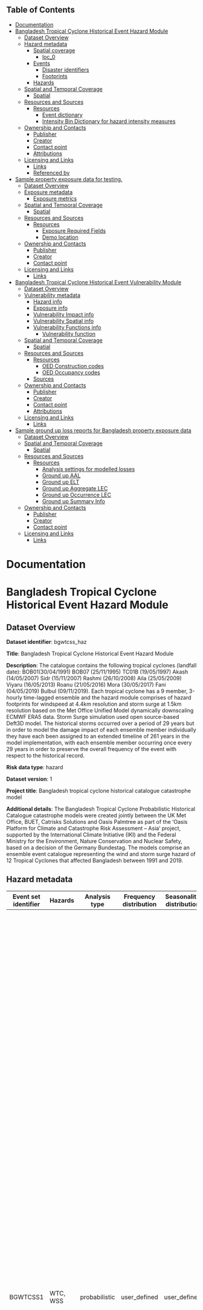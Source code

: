 ## Table of Contents

- [Documentation](#documentation)
- [Bangladesh Tropical Cyclone Historical Event Hazard Module](#bangladesh-tropical-cyclone-historical-event-hazard-module)
  - [Dataset Overview](#dataset-overview)
  - [Hazard metadata](#hazard-metadata)
    - [Spatial coverage](#spatial-coverage)
      - [loc_0](#loc_0)
    - [Events](#events)
      - [Disaster identifiers](#disaster-identifiers)
      - [Footprints](#footprints)
    - [Hazards](#hazards)
  - [Spatial and Temporal Coverage](#spatial-and-temporal-coverage)
    - [Spatial](#spatial)
  - [Resources and Sources](#resources-and-sources)
    - [Resources](#resources)
      - [Event dictionary](#event-dictionary)
      - [Intensity Bin Dictionary for hazard intensity measures](#intensity-bin-dictionary-for-hazard-intensity-measures)
  - [Ownership and Contacts](#ownership-and-contacts)
    - [Publisher](#publisher)
    - [Creator](#creator)
    - [Contact point](#contact-point)
    - [Attributions](#attributions)
  - [Licensing and Links](#licensing-and-links)
    - [Links](#links)
    - [Referenced by](#referenced-by)
- [Sample property exposure data for testing.](#sample-property-exposure-data-for-testing)
  - [Dataset Overview](#dataset-overview-1)
  - [Exposure metadata](#exposure-metadata)
    - [Exposure metrics](#exposure-metrics)
  - [Spatial and Temporal Coverage](#spatial-and-temporal-coverage-1)
    - [Spatial](#spatial-1)
  - [Resources and Sources](#resources-and-sources-1)
    - [Resources](#resources-1)
      - [Exposure Required Fields](#exposure-required-fields)
      - [Demo location](#demo-location)
  - [Ownership and Contacts](#ownership-and-contacts-1)
    - [Publisher](#publisher-1)
    - [Creator](#creator-1)
    - [Contact point](#contact-point-1)
  - [Licensing and Links](#licensing-and-links-1)
    - [Links](#links-1)
- [Bangladesh Tropical Cyclone Historical Event Vulnerability Module](#bangladesh-tropical-cyclone-historical-event-vulnerability-module)
  - [Dataset Overview](#dataset-overview-2)
  - [Vulnerability metadata](#vulnerability-metadata)
    - [Hazard info](#hazard-info)
    - [Exposure info](#exposure-info)
    - [Vulnerability Impact info](#vulnerability-impact-info)
    - [Vulnerability Spatial info](#vulnerability-spatial-info)
    - [Vulnerability Functions info](#vulnerability-functions-info)
      - [Vulnerability function](#vulnerability-function)
  - [Spatial and Temporal Coverage](#spatial-and-temporal-coverage-2)
    - [Spatial](#spatial-2)
  - [Resources and Sources](#resources-and-sources-2)
    - [Resources](#resources-2)
      - [OED Construction codes](#oed-construction-codes)
      - [OED Occupancy codes](#oed-occupancy-codes)
    - [Sources](#sources)
  - [Ownership and Contacts](#ownership-and-contacts-2)
    - [Publisher](#publisher-2)
    - [Creator](#creator-2)
    - [Contact point](#contact-point-2)
    - [Attributions](#attributions-1)
  - [Licensing and Links](#licensing-and-links-2)
    - [Links](#links-2)
- [Sample ground up loss reports for Bangladesh property exposure data](#sample-ground-up-loss-reports-for-bangladesh-property-exposure-data)
  - [Dataset Overview](#dataset-overview-3)
  - [Spatial and Temporal Coverage](#spatial-and-temporal-coverage-3)
    - [Spatial](#spatial-3)
  - [Resources and Sources](#resources-and-sources-3)
    - [Resources](#resources-3)
      - [Analysis settings for modelled losses](#analysis-settings-for-modelled-losses)
      - [Ground up AAL](#ground-up-aal)
      - [Ground up ELT](#ground-up-elt)
      - [Ground up Aggregate LEC](#ground-up-aggregate-lec)
      - [Ground up Occurrence LEC](#ground-up-occurrence-lec)
      - [Ground up Summary Info](#ground-up-summary-info)
  - [Ownership and Contacts](#ownership-and-contacts-3)
    - [Publisher](#publisher-3)
    - [Creator](#creator-3)
    - [Contact point](#contact-point-3)
  - [Licensing and Links](#licensing-and-links-3)
    - [Links](#links-3)

# Documentation
# Bangladesh Tropical Cyclone Historical Event Hazard Module
## Dataset Overview
**Dataset identifier**: bgwtcss_haz

**Title**: Bangladesh Tropical Cyclone Historical Event Hazard Module

**Description**: The catalogue contains the following tropical cyclones (landfall date): BOB01(30/04/1991) BOB07 (25/11/1995) TC01B (19/05/1997) Akash (14/05/2007) Sidr (15/11/2007) Rashmi (26/10/2008) Aila (25/05/2009) Viyaru (16/05/2013) Roanu (21/05/2016) Mora (30/05/2017) Fani (04/05/2019) Bulbul (09/11/2019). Each tropical cyclone has a 9 member, 3-hourly time-lagged  ensemble and the hazard module comprises of hazard footprints for windspeed at 4.4km resolution and storm surge at 1.5km resolution based on the Met Office Unified Model dynamically downscaling ECMWF ERA5 data. Storm Surge simulation used open source-based Deft3D model. The historical storms occurred over a period of 29 years but in order to model the damage impact of each ensemble member individually they have each been assigned to an extended timeline of 261 years in the model implementation, with each ensemble member occurring once every 29 years in order to preserve the overall frequency of the event with respect to the historical record.

**Risk data type**: hazard

**Dataset version**: 1

**Project title**: Bangladesh tropical cyclone historical catalogue catastrophe model

**Additional details**: The Bangladesh Tropical Cyclone Probabilistic Historical Catalogue catastrophe models were created jointly between the UK Met Office, BUET, Catrisks Solutions and Oasis Palmtree as part of the ‘Oasis Platform for Climate and Catastrophe Risk Assessment – Asia’ project, supported by the International Climate Initiative (IKI) and the Federal Ministry for the Environment, Nature Conservation and Nuclear Safety, based on a decision of the Germany Bundestag. The models comprise an ensemble event catalogue representing the wind and storm surge hazard of 12 Tropical Cyclones that affected Bangladesh between 1991 and 2019. 

## Hazard metadata
| Event set identifier | Hazards | Analysis type | Frequency distribution | Seasonality distribution | Calculation Method | Event count | Occurrence range | Spatial coverage | Temporal coverage | Events |
|---|---|---|---|---|---|---|---|---|---|---|
| BGWTCSS1 | WTC,<br>WSS | probabilistic | user_defined | user_defined | simulated | 108 | 1 to 261 years | loc_0 | Start: 1991-01-01,<br>End date: 2019-12-31,<br>Duration: P29Y | 1, 2, 3, 4, 5, 6, 7, 8, 9, 10, 11, 12, 13, 14, 15, 16, 17, 18, 19, 20, 21, 22, 23, 24, 25, 26, 27, 28, 29, 30, 31, 32, 33, 34, 35, 36, 37, 38, 39, 40, 41, 42, 43, 44, 45, 46, 47, 48, 49, 50, 51, 52, 53, 54, 55, 56, 57, 58, 59, 60, 61, 62, 63, 64, 65, 66, 67, 68, 69, 70, 71, 72, 73, 74, 75, 76, 77, 78, 79, 80, 81, 82, 83, 84, 85, 86, 87, 88, 89, 90, 91, 92, 93, 94, 95, 96, 97, 98, 99, 100, 101, 102, 103, 104, 105, 106, 107, 108 |

### Spatial coverage
#### loc_0
**Spatial scale**: national

**Countries**: BGD

**Bounding box**: [88.02799988, 92.64499664, 20.74389172, 26.59199905]

### Events
| Event identifier | Disaster identifiers | Model calculation method | Hazard | Occurrence | Description | Footprints |
|---|---|---|---|---|---|---|
| 1 | 2009-0204-BGD | simulated | WTC | <details><summary>Expand</summary>{<br>&nbsp;&nbsp;&nbsp;&nbsp;"probabilistic":&nbsp;{<br>&nbsp;&nbsp;&nbsp;&nbsp;&nbsp;&nbsp;&nbsp;&nbsp;"return_period":&nbsp;29<br>&nbsp;&nbsp;&nbsp;&nbsp;}<br>}</details> |  |  |
| 10 | 2007-0227-BGD | simulated | WTC | <details><summary>Expand</summary>{<br>&nbsp;&nbsp;&nbsp;&nbsp;"probabilistic":&nbsp;{<br>&nbsp;&nbsp;&nbsp;&nbsp;&nbsp;&nbsp;&nbsp;&nbsp;"return_period":&nbsp;29<br>&nbsp;&nbsp;&nbsp;&nbsp;}<br>}</details> |  |  |
| 100 | 2013-0138-BGD | simulated | WTC | <details><summary>Expand</summary>{<br>&nbsp;&nbsp;&nbsp;&nbsp;"probabilistic":&nbsp;{<br>&nbsp;&nbsp;&nbsp;&nbsp;&nbsp;&nbsp;&nbsp;&nbsp;"return_period":&nbsp;29<br>&nbsp;&nbsp;&nbsp;&nbsp;}<br>}</details> |  |  |
| 101 | 2013-0138-BGD | simulated | WTC | <details><summary>Expand</summary>{<br>&nbsp;&nbsp;&nbsp;&nbsp;"probabilistic":&nbsp;{<br>&nbsp;&nbsp;&nbsp;&nbsp;&nbsp;&nbsp;&nbsp;&nbsp;"return_period":&nbsp;29<br>&nbsp;&nbsp;&nbsp;&nbsp;}<br>}</details> |  |  |
| 102 | 2013-0138-BGD | simulated | WTC | <details><summary>Expand</summary>{<br>&nbsp;&nbsp;&nbsp;&nbsp;"probabilistic":&nbsp;{<br>&nbsp;&nbsp;&nbsp;&nbsp;&nbsp;&nbsp;&nbsp;&nbsp;"return_period":&nbsp;29<br>&nbsp;&nbsp;&nbsp;&nbsp;}<br>}</details> |  |  |
| 103 | 2013-0138-BGD | simulated | WTC | <details><summary>Expand</summary>{<br>&nbsp;&nbsp;&nbsp;&nbsp;"probabilistic":&nbsp;{<br>&nbsp;&nbsp;&nbsp;&nbsp;&nbsp;&nbsp;&nbsp;&nbsp;"return_period":&nbsp;29<br>&nbsp;&nbsp;&nbsp;&nbsp;}<br>}</details> |  |  |
| 104 | 2013-0138-BGD | simulated | WTC | <details><summary>Expand</summary>{<br>&nbsp;&nbsp;&nbsp;&nbsp;"probabilistic":&nbsp;{<br>&nbsp;&nbsp;&nbsp;&nbsp;&nbsp;&nbsp;&nbsp;&nbsp;"return_period":&nbsp;29<br>&nbsp;&nbsp;&nbsp;&nbsp;}<br>}</details> |  |  |
| 105 | 2013-0138-BGD | simulated | WTC | <details><summary>Expand</summary>{<br>&nbsp;&nbsp;&nbsp;&nbsp;"probabilistic":&nbsp;{<br>&nbsp;&nbsp;&nbsp;&nbsp;&nbsp;&nbsp;&nbsp;&nbsp;"return_period":&nbsp;29<br>&nbsp;&nbsp;&nbsp;&nbsp;}<br>}</details> |  |  |
| 106 | 2013-0138-BGD | simulated | WTC | <details><summary>Expand</summary>{<br>&nbsp;&nbsp;&nbsp;&nbsp;"probabilistic":&nbsp;{<br>&nbsp;&nbsp;&nbsp;&nbsp;&nbsp;&nbsp;&nbsp;&nbsp;"return_period":&nbsp;29<br>&nbsp;&nbsp;&nbsp;&nbsp;}<br>}</details> |  |  |
| 107 | 2013-0138-BGD | simulated | WTC | <details><summary>Expand</summary>{<br>&nbsp;&nbsp;&nbsp;&nbsp;"probabilistic":&nbsp;{<br>&nbsp;&nbsp;&nbsp;&nbsp;&nbsp;&nbsp;&nbsp;&nbsp;"return_period":&nbsp;29<br>&nbsp;&nbsp;&nbsp;&nbsp;}<br>}</details> |  |  |
| 108 | 2013-0138-BGD | simulated | WTC | <details><summary>Expand</summary>{<br>&nbsp;&nbsp;&nbsp;&nbsp;"probabilistic":&nbsp;{<br>&nbsp;&nbsp;&nbsp;&nbsp;&nbsp;&nbsp;&nbsp;&nbsp;"return_period":&nbsp;29<br>&nbsp;&nbsp;&nbsp;&nbsp;}<br>}</details> |  |  |
| 11 | 2007-0227-BGD | simulated | WTC | <details><summary>Expand</summary>{<br>&nbsp;&nbsp;&nbsp;&nbsp;"probabilistic":&nbsp;{<br>&nbsp;&nbsp;&nbsp;&nbsp;&nbsp;&nbsp;&nbsp;&nbsp;"return_period":&nbsp;29<br>&nbsp;&nbsp;&nbsp;&nbsp;}<br>}</details> |  |  |
| 12 | 2007-0227-BGD | simulated | WTC | <details><summary>Expand</summary>{<br>&nbsp;&nbsp;&nbsp;&nbsp;"probabilistic":&nbsp;{<br>&nbsp;&nbsp;&nbsp;&nbsp;&nbsp;&nbsp;&nbsp;&nbsp;"return_period":&nbsp;29<br>&nbsp;&nbsp;&nbsp;&nbsp;}<br>}</details> |  |  |
| 13 | 2007-0227-BGD | simulated | WTC | <details><summary>Expand</summary>{<br>&nbsp;&nbsp;&nbsp;&nbsp;"probabilistic":&nbsp;{<br>&nbsp;&nbsp;&nbsp;&nbsp;&nbsp;&nbsp;&nbsp;&nbsp;"return_period":&nbsp;29<br>&nbsp;&nbsp;&nbsp;&nbsp;}<br>}</details> |  |  |
| 14 | 2007-0227-BGD | simulated | WTC | <details><summary>Expand</summary>{<br>&nbsp;&nbsp;&nbsp;&nbsp;"probabilistic":&nbsp;{<br>&nbsp;&nbsp;&nbsp;&nbsp;&nbsp;&nbsp;&nbsp;&nbsp;"return_period":&nbsp;29<br>&nbsp;&nbsp;&nbsp;&nbsp;}<br>}</details> |  |  |
| 15 | 2007-0227-BGD | simulated | WTC | <details><summary>Expand</summary>{<br>&nbsp;&nbsp;&nbsp;&nbsp;"probabilistic":&nbsp;{<br>&nbsp;&nbsp;&nbsp;&nbsp;&nbsp;&nbsp;&nbsp;&nbsp;"return_period":&nbsp;29<br>&nbsp;&nbsp;&nbsp;&nbsp;}<br>}</details> |  |  |
| 16 | 2007-0227-BGD | simulated | WTC | <details><summary>Expand</summary>{<br>&nbsp;&nbsp;&nbsp;&nbsp;"probabilistic":&nbsp;{<br>&nbsp;&nbsp;&nbsp;&nbsp;&nbsp;&nbsp;&nbsp;&nbsp;"return_period":&nbsp;29<br>&nbsp;&nbsp;&nbsp;&nbsp;}<br>}</details> |  |  |
| 17 | 2007-0227-BGD | simulated | WTC | <details><summary>Expand</summary>{<br>&nbsp;&nbsp;&nbsp;&nbsp;"probabilistic":&nbsp;{<br>&nbsp;&nbsp;&nbsp;&nbsp;&nbsp;&nbsp;&nbsp;&nbsp;"return_period":&nbsp;29<br>&nbsp;&nbsp;&nbsp;&nbsp;}<br>}</details> |  |  |
| 18 | 2007-0227-BGD | simulated | WTC | <details><summary>Expand</summary>{<br>&nbsp;&nbsp;&nbsp;&nbsp;"probabilistic":&nbsp;{<br>&nbsp;&nbsp;&nbsp;&nbsp;&nbsp;&nbsp;&nbsp;&nbsp;"return_period":&nbsp;29<br>&nbsp;&nbsp;&nbsp;&nbsp;}<br>}</details> |  |  |
| 19 | 1991-0120-BGD | simulated | WTC | <details><summary>Expand</summary>{<br>&nbsp;&nbsp;&nbsp;&nbsp;"probabilistic":&nbsp;{<br>&nbsp;&nbsp;&nbsp;&nbsp;&nbsp;&nbsp;&nbsp;&nbsp;"return_period":&nbsp;29<br>&nbsp;&nbsp;&nbsp;&nbsp;}<br>}</details> |  |  |
| 2 | 2009-0204-BGD | simulated | WTC | <details><summary>Expand</summary>{<br>&nbsp;&nbsp;&nbsp;&nbsp;"probabilistic":&nbsp;{<br>&nbsp;&nbsp;&nbsp;&nbsp;&nbsp;&nbsp;&nbsp;&nbsp;"return_period":&nbsp;29<br>&nbsp;&nbsp;&nbsp;&nbsp;}<br>}</details> |  |  |
| 20 | 1991-0120-BGD | simulated | WTC | <details><summary>Expand</summary>{<br>&nbsp;&nbsp;&nbsp;&nbsp;"probabilistic":&nbsp;{<br>&nbsp;&nbsp;&nbsp;&nbsp;&nbsp;&nbsp;&nbsp;&nbsp;"return_period":&nbsp;29<br>&nbsp;&nbsp;&nbsp;&nbsp;}<br>}</details> |  |  |
| 21 | 1991-0120-BGD | simulated | WTC | <details><summary>Expand</summary>{<br>&nbsp;&nbsp;&nbsp;&nbsp;"probabilistic":&nbsp;{<br>&nbsp;&nbsp;&nbsp;&nbsp;&nbsp;&nbsp;&nbsp;&nbsp;"return_period":&nbsp;29<br>&nbsp;&nbsp;&nbsp;&nbsp;}<br>}</details> |  |  |
| 22 | 1991-0120-BGD | simulated | WTC | <details><summary>Expand</summary>{<br>&nbsp;&nbsp;&nbsp;&nbsp;"probabilistic":&nbsp;{<br>&nbsp;&nbsp;&nbsp;&nbsp;&nbsp;&nbsp;&nbsp;&nbsp;"return_period":&nbsp;29<br>&nbsp;&nbsp;&nbsp;&nbsp;}<br>}</details> |  |  |
| 23 | 1991-0120-BGD | simulated | WTC | <details><summary>Expand</summary>{<br>&nbsp;&nbsp;&nbsp;&nbsp;"probabilistic":&nbsp;{<br>&nbsp;&nbsp;&nbsp;&nbsp;&nbsp;&nbsp;&nbsp;&nbsp;"return_period":&nbsp;29<br>&nbsp;&nbsp;&nbsp;&nbsp;}<br>}</details> |  |  |
| 24 | 1991-0120-BGD | simulated | WTC | <details><summary>Expand</summary>{<br>&nbsp;&nbsp;&nbsp;&nbsp;"probabilistic":&nbsp;{<br>&nbsp;&nbsp;&nbsp;&nbsp;&nbsp;&nbsp;&nbsp;&nbsp;"return_period":&nbsp;29<br>&nbsp;&nbsp;&nbsp;&nbsp;}<br>}</details> |  |  |
| 25 | 1991-0120-BGD | simulated | WTC | <details><summary>Expand</summary>{<br>&nbsp;&nbsp;&nbsp;&nbsp;"probabilistic":&nbsp;{<br>&nbsp;&nbsp;&nbsp;&nbsp;&nbsp;&nbsp;&nbsp;&nbsp;"return_period":&nbsp;29<br>&nbsp;&nbsp;&nbsp;&nbsp;}<br>}</details> |  |  |
| 26 | 1991-0120-BGD | simulated | WTC | <details><summary>Expand</summary>{<br>&nbsp;&nbsp;&nbsp;&nbsp;"probabilistic":&nbsp;{<br>&nbsp;&nbsp;&nbsp;&nbsp;&nbsp;&nbsp;&nbsp;&nbsp;"return_period":&nbsp;29<br>&nbsp;&nbsp;&nbsp;&nbsp;}<br>}</details> |  |  |
| 27 | 1991-0120-BGD | simulated | WTC | <details><summary>Expand</summary>{<br>&nbsp;&nbsp;&nbsp;&nbsp;"probabilistic":&nbsp;{<br>&nbsp;&nbsp;&nbsp;&nbsp;&nbsp;&nbsp;&nbsp;&nbsp;"return_period":&nbsp;29<br>&nbsp;&nbsp;&nbsp;&nbsp;}<br>}</details> |  |  |
| 28 | 1995-0281-BGD | simulated | WTC | <details><summary>Expand</summary>{<br>&nbsp;&nbsp;&nbsp;&nbsp;"probabilistic":&nbsp;{<br>&nbsp;&nbsp;&nbsp;&nbsp;&nbsp;&nbsp;&nbsp;&nbsp;"return_period":&nbsp;29<br>&nbsp;&nbsp;&nbsp;&nbsp;}<br>}</details> |  |  |
| 29 | 1995-0281-BGD | simulated | WTC | <details><summary>Expand</summary>{<br>&nbsp;&nbsp;&nbsp;&nbsp;"probabilistic":&nbsp;{<br>&nbsp;&nbsp;&nbsp;&nbsp;&nbsp;&nbsp;&nbsp;&nbsp;"return_period":&nbsp;29<br>&nbsp;&nbsp;&nbsp;&nbsp;}<br>}</details> |  |  |
| 3 | 2009-0204-BGD | simulated | WTC | <details><summary>Expand</summary>{<br>&nbsp;&nbsp;&nbsp;&nbsp;"probabilistic":&nbsp;{<br>&nbsp;&nbsp;&nbsp;&nbsp;&nbsp;&nbsp;&nbsp;&nbsp;"return_period":&nbsp;29<br>&nbsp;&nbsp;&nbsp;&nbsp;}<br>}</details> |  |  |
| 30 | 1995-0281-BGD | simulated | WTC | <details><summary>Expand</summary>{<br>&nbsp;&nbsp;&nbsp;&nbsp;"probabilistic":&nbsp;{<br>&nbsp;&nbsp;&nbsp;&nbsp;&nbsp;&nbsp;&nbsp;&nbsp;"return_period":&nbsp;29<br>&nbsp;&nbsp;&nbsp;&nbsp;}<br>}</details> |  |  |
| 31 | 1995-0281-BGD | simulated | WTC | <details><summary>Expand</summary>{<br>&nbsp;&nbsp;&nbsp;&nbsp;"probabilistic":&nbsp;{<br>&nbsp;&nbsp;&nbsp;&nbsp;&nbsp;&nbsp;&nbsp;&nbsp;"return_period":&nbsp;29<br>&nbsp;&nbsp;&nbsp;&nbsp;}<br>}</details> |  |  |
| 32 | 1995-0281-BGD | simulated | WTC | <details><summary>Expand</summary>{<br>&nbsp;&nbsp;&nbsp;&nbsp;"probabilistic":&nbsp;{<br>&nbsp;&nbsp;&nbsp;&nbsp;&nbsp;&nbsp;&nbsp;&nbsp;"return_period":&nbsp;29<br>&nbsp;&nbsp;&nbsp;&nbsp;}<br>}</details> |  |  |
| 33 | 1995-0281-BGD | simulated | WTC | <details><summary>Expand</summary>{<br>&nbsp;&nbsp;&nbsp;&nbsp;"probabilistic":&nbsp;{<br>&nbsp;&nbsp;&nbsp;&nbsp;&nbsp;&nbsp;&nbsp;&nbsp;"return_period":&nbsp;29<br>&nbsp;&nbsp;&nbsp;&nbsp;}<br>}</details> |  |  |
| 34 | 1995-0281-BGD | simulated | WTC | <details><summary>Expand</summary>{<br>&nbsp;&nbsp;&nbsp;&nbsp;"probabilistic":&nbsp;{<br>&nbsp;&nbsp;&nbsp;&nbsp;&nbsp;&nbsp;&nbsp;&nbsp;"return_period":&nbsp;29<br>&nbsp;&nbsp;&nbsp;&nbsp;}<br>}</details> |  |  |
| 35 | 1995-0281-BGD | simulated | WTC | <details><summary>Expand</summary>{<br>&nbsp;&nbsp;&nbsp;&nbsp;"probabilistic":&nbsp;{<br>&nbsp;&nbsp;&nbsp;&nbsp;&nbsp;&nbsp;&nbsp;&nbsp;"return_period":&nbsp;29<br>&nbsp;&nbsp;&nbsp;&nbsp;}<br>}</details> |  |  |
| 36 | 1995-0281-BGD | simulated | WTC | <details><summary>Expand</summary>{<br>&nbsp;&nbsp;&nbsp;&nbsp;"probabilistic":&nbsp;{<br>&nbsp;&nbsp;&nbsp;&nbsp;&nbsp;&nbsp;&nbsp;&nbsp;"return_period":&nbsp;29<br>&nbsp;&nbsp;&nbsp;&nbsp;}<br>}</details> |  |  |
| 37 | 2019-0550-BGD | simulated | WTC | <details><summary>Expand</summary>{<br>&nbsp;&nbsp;&nbsp;&nbsp;"probabilistic":&nbsp;{<br>&nbsp;&nbsp;&nbsp;&nbsp;&nbsp;&nbsp;&nbsp;&nbsp;"return_period":&nbsp;29<br>&nbsp;&nbsp;&nbsp;&nbsp;}<br>}</details> |  |  |
| 38 | 2019-0550-BGD | simulated | WTC | <details><summary>Expand</summary>{<br>&nbsp;&nbsp;&nbsp;&nbsp;"probabilistic":&nbsp;{<br>&nbsp;&nbsp;&nbsp;&nbsp;&nbsp;&nbsp;&nbsp;&nbsp;"return_period":&nbsp;29<br>&nbsp;&nbsp;&nbsp;&nbsp;}<br>}</details> |  |  |
| 39 | 2019-0550-BGD | simulated | WTC | <details><summary>Expand</summary>{<br>&nbsp;&nbsp;&nbsp;&nbsp;"probabilistic":&nbsp;{<br>&nbsp;&nbsp;&nbsp;&nbsp;&nbsp;&nbsp;&nbsp;&nbsp;"return_period":&nbsp;29<br>&nbsp;&nbsp;&nbsp;&nbsp;}<br>}</details> |  |  |
| 4 | 2009-0204-BGD | simulated | WTC | <details><summary>Expand</summary>{<br>&nbsp;&nbsp;&nbsp;&nbsp;"probabilistic":&nbsp;{<br>&nbsp;&nbsp;&nbsp;&nbsp;&nbsp;&nbsp;&nbsp;&nbsp;"return_period":&nbsp;29<br>&nbsp;&nbsp;&nbsp;&nbsp;}<br>}</details> |  |  |
| 40 | 2019-0550-BGD | simulated | WTC | <details><summary>Expand</summary>{<br>&nbsp;&nbsp;&nbsp;&nbsp;"probabilistic":&nbsp;{<br>&nbsp;&nbsp;&nbsp;&nbsp;&nbsp;&nbsp;&nbsp;&nbsp;"return_period":&nbsp;29<br>&nbsp;&nbsp;&nbsp;&nbsp;}<br>}</details> |  |  |
| 41 | 2019-0550-BGD | simulated | WTC | <details><summary>Expand</summary>{<br>&nbsp;&nbsp;&nbsp;&nbsp;"probabilistic":&nbsp;{<br>&nbsp;&nbsp;&nbsp;&nbsp;&nbsp;&nbsp;&nbsp;&nbsp;"return_period":&nbsp;29<br>&nbsp;&nbsp;&nbsp;&nbsp;}<br>}</details> |  |  |
| 42 | 2019-0550-BGD | simulated | WTC | <details><summary>Expand</summary>{<br>&nbsp;&nbsp;&nbsp;&nbsp;"probabilistic":&nbsp;{<br>&nbsp;&nbsp;&nbsp;&nbsp;&nbsp;&nbsp;&nbsp;&nbsp;"return_period":&nbsp;29<br>&nbsp;&nbsp;&nbsp;&nbsp;}<br>}</details> |  |  |
| 43 | 2019-0550-BGD | simulated | WTC | <details><summary>Expand</summary>{<br>&nbsp;&nbsp;&nbsp;&nbsp;"probabilistic":&nbsp;{<br>&nbsp;&nbsp;&nbsp;&nbsp;&nbsp;&nbsp;&nbsp;&nbsp;"return_period":&nbsp;29<br>&nbsp;&nbsp;&nbsp;&nbsp;}<br>}</details> |  |  |
| 44 | 2019-0550-BGD | simulated | WTC | <details><summary>Expand</summary>{<br>&nbsp;&nbsp;&nbsp;&nbsp;"probabilistic":&nbsp;{<br>&nbsp;&nbsp;&nbsp;&nbsp;&nbsp;&nbsp;&nbsp;&nbsp;"return_period":&nbsp;29<br>&nbsp;&nbsp;&nbsp;&nbsp;}<br>}</details> |  |  |
| 45 | 2019-0550-BGD | simulated | WTC | <details><summary>Expand</summary>{<br>&nbsp;&nbsp;&nbsp;&nbsp;"probabilistic":&nbsp;{<br>&nbsp;&nbsp;&nbsp;&nbsp;&nbsp;&nbsp;&nbsp;&nbsp;"return_period":&nbsp;29<br>&nbsp;&nbsp;&nbsp;&nbsp;}<br>}</details> |  |  |
| 46 | 2019-0164-BGD | simulated | WTC | <details><summary>Expand</summary>{<br>&nbsp;&nbsp;&nbsp;&nbsp;"probabilistic":&nbsp;{<br>&nbsp;&nbsp;&nbsp;&nbsp;&nbsp;&nbsp;&nbsp;&nbsp;"return_period":&nbsp;29<br>&nbsp;&nbsp;&nbsp;&nbsp;}<br>}</details> |  |  |
| 47 | 2019-0164-BGD | simulated | WTC | <details><summary>Expand</summary>{<br>&nbsp;&nbsp;&nbsp;&nbsp;"probabilistic":&nbsp;{<br>&nbsp;&nbsp;&nbsp;&nbsp;&nbsp;&nbsp;&nbsp;&nbsp;"return_period":&nbsp;29<br>&nbsp;&nbsp;&nbsp;&nbsp;}<br>}</details> |  |  |
| 48 | 2019-0164-BGD | simulated | WTC | <details><summary>Expand</summary>{<br>&nbsp;&nbsp;&nbsp;&nbsp;"probabilistic":&nbsp;{<br>&nbsp;&nbsp;&nbsp;&nbsp;&nbsp;&nbsp;&nbsp;&nbsp;"return_period":&nbsp;29<br>&nbsp;&nbsp;&nbsp;&nbsp;}<br>}</details> |  |  |
| 49 | 2019-0164-BGD | simulated | WTC | <details><summary>Expand</summary>{<br>&nbsp;&nbsp;&nbsp;&nbsp;"probabilistic":&nbsp;{<br>&nbsp;&nbsp;&nbsp;&nbsp;&nbsp;&nbsp;&nbsp;&nbsp;"return_period":&nbsp;29<br>&nbsp;&nbsp;&nbsp;&nbsp;}<br>}</details> |  |  |
| 5 | 2009-0204-BGD | simulated | WTC | <details><summary>Expand</summary>{<br>&nbsp;&nbsp;&nbsp;&nbsp;"probabilistic":&nbsp;{<br>&nbsp;&nbsp;&nbsp;&nbsp;&nbsp;&nbsp;&nbsp;&nbsp;"return_period":&nbsp;29<br>&nbsp;&nbsp;&nbsp;&nbsp;}<br>}</details> |  |  |
| 50 | 2019-0164-BGD | simulated | WTC | <details><summary>Expand</summary>{<br>&nbsp;&nbsp;&nbsp;&nbsp;"probabilistic":&nbsp;{<br>&nbsp;&nbsp;&nbsp;&nbsp;&nbsp;&nbsp;&nbsp;&nbsp;"return_period":&nbsp;29<br>&nbsp;&nbsp;&nbsp;&nbsp;}<br>}</details> |  |  |
| 51 | 2019-0164-BGD | simulated | WTC | <details><summary>Expand</summary>{<br>&nbsp;&nbsp;&nbsp;&nbsp;"probabilistic":&nbsp;{<br>&nbsp;&nbsp;&nbsp;&nbsp;&nbsp;&nbsp;&nbsp;&nbsp;"return_period":&nbsp;29<br>&nbsp;&nbsp;&nbsp;&nbsp;}<br>}</details> |  |  |
| 52 | 2019-0164-BGD | simulated | WTC | <details><summary>Expand</summary>{<br>&nbsp;&nbsp;&nbsp;&nbsp;"probabilistic":&nbsp;{<br>&nbsp;&nbsp;&nbsp;&nbsp;&nbsp;&nbsp;&nbsp;&nbsp;"return_period":&nbsp;29<br>&nbsp;&nbsp;&nbsp;&nbsp;}<br>}</details> |  |  |
| 53 | 2019-0164-BGD | simulated | WTC | <details><summary>Expand</summary>{<br>&nbsp;&nbsp;&nbsp;&nbsp;"probabilistic":&nbsp;{<br>&nbsp;&nbsp;&nbsp;&nbsp;&nbsp;&nbsp;&nbsp;&nbsp;"return_period":&nbsp;29<br>&nbsp;&nbsp;&nbsp;&nbsp;}<br>}</details> |  |  |
| 54 | 2019-0164-BGD | simulated | WTC | <details><summary>Expand</summary>{<br>&nbsp;&nbsp;&nbsp;&nbsp;"probabilistic":&nbsp;{<br>&nbsp;&nbsp;&nbsp;&nbsp;&nbsp;&nbsp;&nbsp;&nbsp;"return_period":&nbsp;29<br>&nbsp;&nbsp;&nbsp;&nbsp;}<br>}</details> |  |  |
| 55 | 2017-0152-BGD | simulated | WTC | <details><summary>Expand</summary>{<br>&nbsp;&nbsp;&nbsp;&nbsp;"probabilistic":&nbsp;{<br>&nbsp;&nbsp;&nbsp;&nbsp;&nbsp;&nbsp;&nbsp;&nbsp;"return_period":&nbsp;29<br>&nbsp;&nbsp;&nbsp;&nbsp;}<br>}</details> |  |  |
| 56 | 2017-0152-BGD | simulated | WTC | <details><summary>Expand</summary>{<br>&nbsp;&nbsp;&nbsp;&nbsp;"probabilistic":&nbsp;{<br>&nbsp;&nbsp;&nbsp;&nbsp;&nbsp;&nbsp;&nbsp;&nbsp;"return_period":&nbsp;29<br>&nbsp;&nbsp;&nbsp;&nbsp;}<br>}</details> |  |  |
| 57 | 2017-0152-BGD | simulated | WTC | <details><summary>Expand</summary>{<br>&nbsp;&nbsp;&nbsp;&nbsp;"probabilistic":&nbsp;{<br>&nbsp;&nbsp;&nbsp;&nbsp;&nbsp;&nbsp;&nbsp;&nbsp;"return_period":&nbsp;29<br>&nbsp;&nbsp;&nbsp;&nbsp;}<br>}</details> |  |  |
| 58 | 2017-0152-BGD | simulated | WTC | <details><summary>Expand</summary>{<br>&nbsp;&nbsp;&nbsp;&nbsp;"probabilistic":&nbsp;{<br>&nbsp;&nbsp;&nbsp;&nbsp;&nbsp;&nbsp;&nbsp;&nbsp;"return_period":&nbsp;29<br>&nbsp;&nbsp;&nbsp;&nbsp;}<br>}</details> |  |  |
| 59 | 2017-0152-BGD | simulated | WTC | <details><summary>Expand</summary>{<br>&nbsp;&nbsp;&nbsp;&nbsp;"probabilistic":&nbsp;{<br>&nbsp;&nbsp;&nbsp;&nbsp;&nbsp;&nbsp;&nbsp;&nbsp;"return_period":&nbsp;29<br>&nbsp;&nbsp;&nbsp;&nbsp;}<br>}</details> |  |  |
| 6 | 2009-0204-BGD | simulated | WTC | <details><summary>Expand</summary>{<br>&nbsp;&nbsp;&nbsp;&nbsp;"probabilistic":&nbsp;{<br>&nbsp;&nbsp;&nbsp;&nbsp;&nbsp;&nbsp;&nbsp;&nbsp;"return_period":&nbsp;29<br>&nbsp;&nbsp;&nbsp;&nbsp;}<br>}</details> |  |  |
| 60 | 2017-0152-BGD | simulated | WTC | <details><summary>Expand</summary>{<br>&nbsp;&nbsp;&nbsp;&nbsp;"probabilistic":&nbsp;{<br>&nbsp;&nbsp;&nbsp;&nbsp;&nbsp;&nbsp;&nbsp;&nbsp;"return_period":&nbsp;29<br>&nbsp;&nbsp;&nbsp;&nbsp;}<br>}</details> |  |  |
| 61 | 2017-0152-BGD | simulated | WTC | <details><summary>Expand</summary>{<br>&nbsp;&nbsp;&nbsp;&nbsp;"probabilistic":&nbsp;{<br>&nbsp;&nbsp;&nbsp;&nbsp;&nbsp;&nbsp;&nbsp;&nbsp;"return_period":&nbsp;29<br>&nbsp;&nbsp;&nbsp;&nbsp;}<br>}</details> |  |  |
| 62 | 2017-0152-BGD | simulated | WTC | <details><summary>Expand</summary>{<br>&nbsp;&nbsp;&nbsp;&nbsp;"probabilistic":&nbsp;{<br>&nbsp;&nbsp;&nbsp;&nbsp;&nbsp;&nbsp;&nbsp;&nbsp;"return_period":&nbsp;29<br>&nbsp;&nbsp;&nbsp;&nbsp;}<br>}</details> |  |  |
| 63 | 2017-0152-BGD | simulated | WTC | <details><summary>Expand</summary>{<br>&nbsp;&nbsp;&nbsp;&nbsp;"probabilistic":&nbsp;{<br>&nbsp;&nbsp;&nbsp;&nbsp;&nbsp;&nbsp;&nbsp;&nbsp;"return_period":&nbsp;29<br>&nbsp;&nbsp;&nbsp;&nbsp;}<br>}</details> |  |  |
| 64 | 2008-0648-BGD | simulated | WTC | <details><summary>Expand</summary>{<br>&nbsp;&nbsp;&nbsp;&nbsp;"probabilistic":&nbsp;{<br>&nbsp;&nbsp;&nbsp;&nbsp;&nbsp;&nbsp;&nbsp;&nbsp;"return_period":&nbsp;29<br>&nbsp;&nbsp;&nbsp;&nbsp;}<br>}</details> |  |  |
| 65 | 2008-0648-BGD | simulated | WTC | <details><summary>Expand</summary>{<br>&nbsp;&nbsp;&nbsp;&nbsp;"probabilistic":&nbsp;{<br>&nbsp;&nbsp;&nbsp;&nbsp;&nbsp;&nbsp;&nbsp;&nbsp;"return_period":&nbsp;29<br>&nbsp;&nbsp;&nbsp;&nbsp;}<br>}</details> |  |  |
| 66 | 2008-0648-BGD | simulated | WTC | <details><summary>Expand</summary>{<br>&nbsp;&nbsp;&nbsp;&nbsp;"probabilistic":&nbsp;{<br>&nbsp;&nbsp;&nbsp;&nbsp;&nbsp;&nbsp;&nbsp;&nbsp;"return_period":&nbsp;29<br>&nbsp;&nbsp;&nbsp;&nbsp;}<br>}</details> |  |  |
| 67 | 2008-0648-BGD | simulated | WTC | <details><summary>Expand</summary>{<br>&nbsp;&nbsp;&nbsp;&nbsp;"probabilistic":&nbsp;{<br>&nbsp;&nbsp;&nbsp;&nbsp;&nbsp;&nbsp;&nbsp;&nbsp;"return_period":&nbsp;29<br>&nbsp;&nbsp;&nbsp;&nbsp;}<br>}</details> |  |  |
| 68 | 2008-0648-BGD | simulated | WTC | <details><summary>Expand</summary>{<br>&nbsp;&nbsp;&nbsp;&nbsp;"probabilistic":&nbsp;{<br>&nbsp;&nbsp;&nbsp;&nbsp;&nbsp;&nbsp;&nbsp;&nbsp;"return_period":&nbsp;29<br>&nbsp;&nbsp;&nbsp;&nbsp;}<br>}</details> |  |  |
| 69 | 2008-0648-BGD | simulated | WTC | <details><summary>Expand</summary>{<br>&nbsp;&nbsp;&nbsp;&nbsp;"probabilistic":&nbsp;{<br>&nbsp;&nbsp;&nbsp;&nbsp;&nbsp;&nbsp;&nbsp;&nbsp;"return_period":&nbsp;29<br>&nbsp;&nbsp;&nbsp;&nbsp;}<br>}</details> |  |  |
| 7 | 2009-0204-BGD | simulated | WTC | <details><summary>Expand</summary>{<br>&nbsp;&nbsp;&nbsp;&nbsp;"probabilistic":&nbsp;{<br>&nbsp;&nbsp;&nbsp;&nbsp;&nbsp;&nbsp;&nbsp;&nbsp;"return_period":&nbsp;29<br>&nbsp;&nbsp;&nbsp;&nbsp;}<br>}</details> |  |  |
| 70 | 2008-0648-BGD | simulated | WTC | <details><summary>Expand</summary>{<br>&nbsp;&nbsp;&nbsp;&nbsp;"probabilistic":&nbsp;{<br>&nbsp;&nbsp;&nbsp;&nbsp;&nbsp;&nbsp;&nbsp;&nbsp;"return_period":&nbsp;29<br>&nbsp;&nbsp;&nbsp;&nbsp;}<br>}</details> |  |  |
| 71 | 2008-0648-BGD | simulated | WTC | <details><summary>Expand</summary>{<br>&nbsp;&nbsp;&nbsp;&nbsp;"probabilistic":&nbsp;{<br>&nbsp;&nbsp;&nbsp;&nbsp;&nbsp;&nbsp;&nbsp;&nbsp;"return_period":&nbsp;29<br>&nbsp;&nbsp;&nbsp;&nbsp;}<br>}</details> |  |  |
| 72 | 2008-0648-BGD | simulated | WTC | <details><summary>Expand</summary>{<br>&nbsp;&nbsp;&nbsp;&nbsp;"probabilistic":&nbsp;{<br>&nbsp;&nbsp;&nbsp;&nbsp;&nbsp;&nbsp;&nbsp;&nbsp;"return_period":&nbsp;29<br>&nbsp;&nbsp;&nbsp;&nbsp;}<br>}</details> |  |  |
| 73 | 2016-0175-BGD | simulated | WTC | <details><summary>Expand</summary>{<br>&nbsp;&nbsp;&nbsp;&nbsp;"probabilistic":&nbsp;{<br>&nbsp;&nbsp;&nbsp;&nbsp;&nbsp;&nbsp;&nbsp;&nbsp;"return_period":&nbsp;29<br>&nbsp;&nbsp;&nbsp;&nbsp;}<br>}</details> |  |  |
| 74 | 2016-0175-BGD | simulated | WTC | <details><summary>Expand</summary>{<br>&nbsp;&nbsp;&nbsp;&nbsp;"probabilistic":&nbsp;{<br>&nbsp;&nbsp;&nbsp;&nbsp;&nbsp;&nbsp;&nbsp;&nbsp;"return_period":&nbsp;29<br>&nbsp;&nbsp;&nbsp;&nbsp;}<br>}</details> |  |  |
| 75 | 2016-0175-BGD | simulated | WTC | <details><summary>Expand</summary>{<br>&nbsp;&nbsp;&nbsp;&nbsp;"probabilistic":&nbsp;{<br>&nbsp;&nbsp;&nbsp;&nbsp;&nbsp;&nbsp;&nbsp;&nbsp;"return_period":&nbsp;29<br>&nbsp;&nbsp;&nbsp;&nbsp;}<br>}</details> |  |  |
| 76 | 2016-0175-BGD | simulated | WTC | <details><summary>Expand</summary>{<br>&nbsp;&nbsp;&nbsp;&nbsp;"probabilistic":&nbsp;{<br>&nbsp;&nbsp;&nbsp;&nbsp;&nbsp;&nbsp;&nbsp;&nbsp;"return_period":&nbsp;29<br>&nbsp;&nbsp;&nbsp;&nbsp;}<br>}</details> |  |  |
| 77 | 2016-0175-BGD | simulated | WTC | <details><summary>Expand</summary>{<br>&nbsp;&nbsp;&nbsp;&nbsp;"probabilistic":&nbsp;{<br>&nbsp;&nbsp;&nbsp;&nbsp;&nbsp;&nbsp;&nbsp;&nbsp;"return_period":&nbsp;29<br>&nbsp;&nbsp;&nbsp;&nbsp;}<br>}</details> |  |  |
| 78 | 2016-0175-BGD | simulated | WTC | <details><summary>Expand</summary>{<br>&nbsp;&nbsp;&nbsp;&nbsp;"probabilistic":&nbsp;{<br>&nbsp;&nbsp;&nbsp;&nbsp;&nbsp;&nbsp;&nbsp;&nbsp;"return_period":&nbsp;29<br>&nbsp;&nbsp;&nbsp;&nbsp;}<br>}</details> |  |  |
| 79 | 2016-0175-BGD | simulated | WTC | <details><summary>Expand</summary>{<br>&nbsp;&nbsp;&nbsp;&nbsp;"probabilistic":&nbsp;{<br>&nbsp;&nbsp;&nbsp;&nbsp;&nbsp;&nbsp;&nbsp;&nbsp;"return_period":&nbsp;29<br>&nbsp;&nbsp;&nbsp;&nbsp;}<br>}</details> |  |  |
| 8 | 2009-0204-BGD | simulated | WTC | <details><summary>Expand</summary>{<br>&nbsp;&nbsp;&nbsp;&nbsp;"probabilistic":&nbsp;{<br>&nbsp;&nbsp;&nbsp;&nbsp;&nbsp;&nbsp;&nbsp;&nbsp;"return_period":&nbsp;29<br>&nbsp;&nbsp;&nbsp;&nbsp;}<br>}</details> |  |  |
| 80 | 2016-0175-BGD | simulated | WTC | <details><summary>Expand</summary>{<br>&nbsp;&nbsp;&nbsp;&nbsp;"probabilistic":&nbsp;{<br>&nbsp;&nbsp;&nbsp;&nbsp;&nbsp;&nbsp;&nbsp;&nbsp;"return_period":&nbsp;29<br>&nbsp;&nbsp;&nbsp;&nbsp;}<br>}</details> |  |  |
| 81 | 2016-0175-BGD | simulated | WTC | <details><summary>Expand</summary>{<br>&nbsp;&nbsp;&nbsp;&nbsp;"probabilistic":&nbsp;{<br>&nbsp;&nbsp;&nbsp;&nbsp;&nbsp;&nbsp;&nbsp;&nbsp;"return_period":&nbsp;29<br>&nbsp;&nbsp;&nbsp;&nbsp;}<br>}</details> |  |  |
| 82 | 2007-0556-BGD | simulated | WTC | <details><summary>Expand</summary>{<br>&nbsp;&nbsp;&nbsp;&nbsp;"probabilistic":&nbsp;{<br>&nbsp;&nbsp;&nbsp;&nbsp;&nbsp;&nbsp;&nbsp;&nbsp;"return_period":&nbsp;29<br>&nbsp;&nbsp;&nbsp;&nbsp;}<br>}</details> |  |  |
| 83 | 2007-0556-BGD | simulated | WTC | <details><summary>Expand</summary>{<br>&nbsp;&nbsp;&nbsp;&nbsp;"probabilistic":&nbsp;{<br>&nbsp;&nbsp;&nbsp;&nbsp;&nbsp;&nbsp;&nbsp;&nbsp;"return_period":&nbsp;29<br>&nbsp;&nbsp;&nbsp;&nbsp;}<br>}</details> |  |  |
| 84 | 2007-0556-BGD | simulated | WTC | <details><summary>Expand</summary>{<br>&nbsp;&nbsp;&nbsp;&nbsp;"probabilistic":&nbsp;{<br>&nbsp;&nbsp;&nbsp;&nbsp;&nbsp;&nbsp;&nbsp;&nbsp;"return_period":&nbsp;29<br>&nbsp;&nbsp;&nbsp;&nbsp;}<br>}</details> |  |  |
| 85 | 2007-0556-BGD | simulated | WTC | <details><summary>Expand</summary>{<br>&nbsp;&nbsp;&nbsp;&nbsp;"probabilistic":&nbsp;{<br>&nbsp;&nbsp;&nbsp;&nbsp;&nbsp;&nbsp;&nbsp;&nbsp;"return_period":&nbsp;29<br>&nbsp;&nbsp;&nbsp;&nbsp;}<br>}</details> |  |  |
| 86 | 2007-0556-BGD | simulated | WTC | <details><summary>Expand</summary>{<br>&nbsp;&nbsp;&nbsp;&nbsp;"probabilistic":&nbsp;{<br>&nbsp;&nbsp;&nbsp;&nbsp;&nbsp;&nbsp;&nbsp;&nbsp;"return_period":&nbsp;29<br>&nbsp;&nbsp;&nbsp;&nbsp;}<br>}</details> |  |  |
| 87 | 2007-0556-BGD | simulated | WTC | <details><summary>Expand</summary>{<br>&nbsp;&nbsp;&nbsp;&nbsp;"probabilistic":&nbsp;{<br>&nbsp;&nbsp;&nbsp;&nbsp;&nbsp;&nbsp;&nbsp;&nbsp;"return_period":&nbsp;29<br>&nbsp;&nbsp;&nbsp;&nbsp;}<br>}</details> |  |  |
| 88 | 2007-0556-BGD | simulated | WTC | <details><summary>Expand</summary>{<br>&nbsp;&nbsp;&nbsp;&nbsp;"probabilistic":&nbsp;{<br>&nbsp;&nbsp;&nbsp;&nbsp;&nbsp;&nbsp;&nbsp;&nbsp;"return_period":&nbsp;29<br>&nbsp;&nbsp;&nbsp;&nbsp;}<br>}</details> |  |  |
| 89 | 2007-0556-BGD | simulated | WTC | <details><summary>Expand</summary>{<br>&nbsp;&nbsp;&nbsp;&nbsp;"probabilistic":&nbsp;{<br>&nbsp;&nbsp;&nbsp;&nbsp;&nbsp;&nbsp;&nbsp;&nbsp;"return_period":&nbsp;29<br>&nbsp;&nbsp;&nbsp;&nbsp;}<br>}</details> |  |  |
| 9 | 2009-0204-BGD | simulated | WTC | <details><summary>Expand</summary>{<br>&nbsp;&nbsp;&nbsp;&nbsp;"probabilistic":&nbsp;{<br>&nbsp;&nbsp;&nbsp;&nbsp;&nbsp;&nbsp;&nbsp;&nbsp;"return_period":&nbsp;29<br>&nbsp;&nbsp;&nbsp;&nbsp;}<br>}</details> |  |  |
| 90 | 2007-0556-BGD | simulated | WTC | <details><summary>Expand</summary>{<br>&nbsp;&nbsp;&nbsp;&nbsp;"probabilistic":&nbsp;{<br>&nbsp;&nbsp;&nbsp;&nbsp;&nbsp;&nbsp;&nbsp;&nbsp;"return_period":&nbsp;29<br>&nbsp;&nbsp;&nbsp;&nbsp;}<br>}</details> |  |  |
| 91 | 1997-0114-BGD | simulated | WTC | <details><summary>Expand</summary>{<br>&nbsp;&nbsp;&nbsp;&nbsp;"probabilistic":&nbsp;{<br>&nbsp;&nbsp;&nbsp;&nbsp;&nbsp;&nbsp;&nbsp;&nbsp;"return_period":&nbsp;29<br>&nbsp;&nbsp;&nbsp;&nbsp;}<br>}</details> |  |  |
| 92 | 1997-0114-BGD | simulated | WTC | <details><summary>Expand</summary>{<br>&nbsp;&nbsp;&nbsp;&nbsp;"probabilistic":&nbsp;{<br>&nbsp;&nbsp;&nbsp;&nbsp;&nbsp;&nbsp;&nbsp;&nbsp;"return_period":&nbsp;29<br>&nbsp;&nbsp;&nbsp;&nbsp;}<br>}</details> |  |  |
| 93 | 1997-0114-BGD | simulated | WTC | <details><summary>Expand</summary>{<br>&nbsp;&nbsp;&nbsp;&nbsp;"probabilistic":&nbsp;{<br>&nbsp;&nbsp;&nbsp;&nbsp;&nbsp;&nbsp;&nbsp;&nbsp;"return_period":&nbsp;29<br>&nbsp;&nbsp;&nbsp;&nbsp;}<br>}</details> |  |  |
| 94 | 1997-0114-BGD | simulated | WTC | <details><summary>Expand</summary>{<br>&nbsp;&nbsp;&nbsp;&nbsp;"probabilistic":&nbsp;{<br>&nbsp;&nbsp;&nbsp;&nbsp;&nbsp;&nbsp;&nbsp;&nbsp;"return_period":&nbsp;29<br>&nbsp;&nbsp;&nbsp;&nbsp;}<br>}</details> |  |  |
| 95 | 1997-0114-BGD | simulated | WTC | <details><summary>Expand</summary>{<br>&nbsp;&nbsp;&nbsp;&nbsp;"probabilistic":&nbsp;{<br>&nbsp;&nbsp;&nbsp;&nbsp;&nbsp;&nbsp;&nbsp;&nbsp;"return_period":&nbsp;29<br>&nbsp;&nbsp;&nbsp;&nbsp;}<br>}</details> |  |  |
| 96 | 1997-0114-BGD | simulated | WTC | <details><summary>Expand</summary>{<br>&nbsp;&nbsp;&nbsp;&nbsp;"probabilistic":&nbsp;{<br>&nbsp;&nbsp;&nbsp;&nbsp;&nbsp;&nbsp;&nbsp;&nbsp;"return_period":&nbsp;29<br>&nbsp;&nbsp;&nbsp;&nbsp;}<br>}</details> |  |  |
| 97 | 1997-0114-BGD | simulated | WTC | <details><summary>Expand</summary>{<br>&nbsp;&nbsp;&nbsp;&nbsp;"probabilistic":&nbsp;{<br>&nbsp;&nbsp;&nbsp;&nbsp;&nbsp;&nbsp;&nbsp;&nbsp;"return_period":&nbsp;29<br>&nbsp;&nbsp;&nbsp;&nbsp;}<br>}</details> |  |  |
| 98 | 1997-0114-BGD | simulated | WTC | <details><summary>Expand</summary>{<br>&nbsp;&nbsp;&nbsp;&nbsp;"probabilistic":&nbsp;{<br>&nbsp;&nbsp;&nbsp;&nbsp;&nbsp;&nbsp;&nbsp;&nbsp;"return_period":&nbsp;29<br>&nbsp;&nbsp;&nbsp;&nbsp;}<br>}</details> |  |  |
| 99 | 1997-0114-BGD | simulated | WTC | <details><summary>Expand</summary>{<br>&nbsp;&nbsp;&nbsp;&nbsp;"probabilistic":&nbsp;{<br>&nbsp;&nbsp;&nbsp;&nbsp;&nbsp;&nbsp;&nbsp;&nbsp;"return_period":&nbsp;29<br>&nbsp;&nbsp;&nbsp;&nbsp;}<br>}</details> |  |  |

#### Disaster identifiers
| Scheme | Classification identifier | Description | URI |
|---|---|---|---|
| EMDAT | 1991-0120-BGD | BOB01 ensemble 1 |  |
| EMDAT | 1995-0281-BGD | BOB07 ensemble 1 |  |
| EMDAT | 1997-0114-BGD | TC01B ensemble 1 |  |
| EMDAT | 2007-0227-BGD | AKASH ensemble 1 |  |
| EMDAT | 2007-0556-BGD | SIDR ensemble 1 |  |
| EMDAT | 2008-0648-BGD | RASHMI ensemble 1 |  |
| EMDAT | 2009-0204-BGD | AILA ensemble 1 |  |
| EMDAT | 2013-0138-BGD | VIYARU ensemble 1 |  |
| EMDAT | 2016-0175-BGD | ROANU ensemble 1 |  |
| EMDAT | 2017-0152-BGD | MORA ensemble 1 |  |
| EMDAT | 2019-0164-BGD | FANI ensemble 1 |  |
| EMDAT | 2019-0550-BGD | BULBUL ensemble 1 |  |

#### Footprints
| Footprint identifier | Hazard intensity measurement | Data uncertainty |
|---|---|---|

### Hazards
| Hazard identifier | Hazard type | Hazard processes | Intensity measure | Trigger |
|---|---|---|---|---|
| WSS | flood | storm_surge | fl_wd:m | Hazard type: strong_wind,<br>Hazard processes: ['tropical_cyclone'] |
| WTC | strong_wind | tropical_cyclone | PGWS_tcy:m/s |  |

## Spatial and Temporal Coverage
**Temporal resolution**: No temporal information found in json.

### Spatial
**Spatial scale**: national

**Countries**: BGD

## Resources and Sources
### Resources
| Resource identifier | Resource title | Resource description | Media type | Format | Spatial resolution | Coordinate reference system | Access Url | Download Url | Temporal coverage | Temporal resolution |
|---|---|---|---|---|---|---|---|---|---|---|
| hc_oasis_event_dict | Event dictionary | Contains the definition of the event ids in the model. | text/csv | csv |  |  |  | resources/haz/hc_oasis_event_dict.csv |  |  |
| Intensity_bin_dict | Intensity Bin Dictionary for hazard intensity measures | Contains the definition of bins of hazard intensity ranges for each peril. | text/csv | csv |  |  |  | resources/haz/Intensity_bin_dict.csv |  |  |

#### Event dictionary
File (hc_oasis_event_dict.csv) found [here](resources/haz/hc_oasis_event_dict.csv)

First 10 rows displayed only

| EVENT_ID | DESCRIPTION |
|---|---|
| 1 | AILA ensemble 1 |
| 2 | AILA ensemble 2 |
| 3 | AILA ensemble 3 |
| 4 | AILA ensemble 4 |
| 5 | AILA ensemble 5 |
| 6 | AILA ensemble 6 |
| 7 | AILA ensemble 7 |
| 8 | AILA ensemble 8 |
| 9 | AILA ensemble 9 |
| 10 | AKASH ensemble 1 |

#### Intensity Bin Dictionary for hazard intensity measures
File (Intensity_bin_dict.csv) found [here](resources/haz/Intensity_bin_dict.csv)

First 10 rows displayed only

| bin_index | bin_from | bin_to | interpolation | Peril | IMT |
|---|---|---|---|---|---|
| 1 | 0 | 0.1 | 0.05 | WTC | PGWS_tcy:m/s |
| 2 | 0.1 | 0.2 | 0.15 | WTC | PGWS_tcy:m/s |
| 3 | 0.2 | 0.3 | 0.25 | WTC | PGWS_tcy:m/s |
| 4 | 0.3 | 0.4 | 0.35 | WTC | PGWS_tcy:m/s |
| 5 | 0.4 | 0.5 | 0.45 | WTC | PGWS_tcy:m/s |
| 6 | 0.5 | 0.6 | 0.55 | WTC | PGWS_tcy:m/s |
| 7 | 0.6 | 0.7 | 0.65 | WTC | PGWS_tcy:m/s |
| 8 | 0.7 | 0.8 | 0.75 | WTC | PGWS_tcy:m/s |
| 9 | 0.8 | 0.9 | 0.85 | WTC | PGWS_tcy:m/s |
| 10 | 0.9 | 1 | 0.95 | WTC | PGWS_tcy:m/s |

## Ownership and Contacts
### Publisher
| Name | Email address | URL |
|---|---|---|
| Oasis LMF | support@oasislmf.org | https://oasislmf.org/ |

### Creator
| Name | Email address | URL |
|---|---|---|
| OasisLMF | support@oasislmf.org | https://oasislmf.org/ |

### Contact point
| Name | Email address | URL |
|---|---|---|
| OasisLMF | support@oasislmf.org | https://oasislmf.org/ |

### Attributions
| Attribution identifier | Entity | Role |
|---|---|---|
| bgwtcss_haz_wtc | UK Met Office,<br>https://www.metoffice.gov.uk | collaborator |
| bgwtcss_haz_wss | Bangladesh University of Engineering and Technology (BUET),<br>https://www.buet.ac.bd/web/ | collaborator |
| bgwtcss_col | Oasis PalmTree Limited,<br>info@oasispalmtree.co.uk,<br>http://oasispalmtree.co.uk/ | collaborator |
| bgwtcss_dist | Oasis Loss Modelling Framework,<br>support@oasislmf.org,<br>https://oasislmf.org/ | distributor |
| bgwtcss_spns | Federal Ministry for the Environment, Nature Conservation and Nuclear Safety,<br>https://www.bmuv.de/ | sponsor |
| bgwtcss_fund | International Climate Initiative (IKI),<br>https://www.international-climate-initiative.com/ | funder |

## Licensing and Links
**License**: CC-BY-NC-SA-4.0

### Links
- https://docs.riskdatalibrary.org/en/0__2__0/rdls_schema.json

### Referenced by
| Related resource identifier | Name | Author names | Publication date | URL | Digital object identifier |
|---|---|---|---|---|---|
| bgwtcss_haz_1 | Bangladesh Tropical Cyclone Historical Event Set:Data Description Documentation | Hamish Steptoe | 2019-10-07 | https://github.com/OasisLMF/BangladeshCyclone/docs/referencedBy/HistoricalCatalogueDataDescription.pdf |  |
| bgwtcss_haz_2 | Oasis Platform to Support Cyclone and Storm Surge
Risk Assessment for Bangladesh - Gobeshona conference presentation | Prof. A.K.M. Saiful Islam,<br> Nahruma Mehzabeen,<br> Dr. Mohan Kumar Das,<br>
Faruque Abdullah,<br> Maruf Billah | 2021-01-22 | https://github.com/OasisLMF/BangladeshCyclone/docs/referencedBy/Gobeshona_Oasis_22January2021.pdf |  |
| bgwtcss_haz_3 | Risk Modelling for Improved Disaster Risk Governance in Bangladesh - webinar presentation | Prof. A.K.M. Saiful Islam,<br> Nahruma Mehzabeen,<br> Dr. Mohan Kumar Das,<br>
Faruque Abdullah,<br> Maruf Billah | 2021-05-05 | https://github.com/OasisLMF/BangladeshCyclone/docs/referencedBy/BUET-Storm-Surge-Modelling-Oasis-October2020.pdf |  |
| bgwtcss_haz_4 | Tropical cyclone simulations over Bangladesh at convection permitting 4.4 km & 1.5 km resolution | Hamish Steptoe,<br> Nicholas Henry Savage,<br> Saeed Sadri,<br> Kate Salmon,<br> Zubair Maalick,<br>Stuart Webster  | 2021-02-16 | https://www.nature.com/articles/s41597-021-00847-5 | 10.1038/s41597-021-00847-5 |



# Sample property exposure data for testing.
## Dataset Overview
**Dataset identifier**: bgwtcss_exp

**Title**: Sample property exposure data for testing.

**Description**: A sample exposure location file of 20 properties is provided as an example of the required input format for running the model, along with a table describing the required fields and valid values.

**Risk data type**: exposure

**Dataset version**: 1

**Project title**: Bangladesh tropical cyclone historical catalogue catastrophe model

**Additional details**: The Bangladesh Tropical Cyclone Probabilistic Historical Catalogue catastrophe models were created jointly between the UK Met Office, BUET, Catrisks Solutions and Oasis Palmtree as part of the ‘Oasis Platform for Climate and Catastrophe Risk Assessment – Asia’ project, supported by the International Climate Initiative (IKI) and the Federal Ministry for the Environment, Nature Conservation and Nuclear Safety, based on a decision of the Germany Bundestag. The models comprise an ensemble event catalogue representing the wind and storm surge hazard of 12 Tropical Cyclones that affected Bangladesh between 1991 and 2019. 

## Exposure metadata
**Exposure category**: buildings

**Exposure taxonomy scheme**: OED

### Exposure metrics
| Identifier | Metric dimension | Metric quantity kind |
|---|---|---|
| 1 | structure | currency |
| 3 | content | currency |

## Spatial and Temporal Coverage
**Temporal resolution**: No temporal information found in json.

### Spatial
**Spatial scale**: national

**Countries**: BGD

## Resources and Sources
### Resources
| Resource identifier | Resource title | Resource description | Media type | Format | Spatial resolution | Coordinate reference system | Access Url | Download Url | Temporal coverage | Temporal resolution |
|---|---|---|---|---|---|---|---|---|---|---|
| ExposureRequiredFields | Exposure Required Fields | Describes the exposure format and fields required for modelling. | text/csv | csv |  |  |  | resources/exp/ExposureRequiredFields.csv |  |  |
| demo_location | Demo location | A sample exposure location file which can be run through the model. | text/csv | csv |  |  |  | resources/exp/demo_location.csv |  |  |

#### Exposure Required Fields
File (ExposureRequiredFields.csv) found [here](resources/exp/ExposureRequiredFields.csv)

First 10 rows displayed only

| Field | Scheme | File | Description | Valid values |
|---|---|---|---|---|
| LocPerilsCovered | OED | location | The perils to which the location is at risk. | WTC' ,'WSS', 'WW1','AA1' |
| Latitude | OED | location | The latitude of the location (decimal) | Floating point number |
| Longitude | OED | location | The longitude of the location (decimal) | Floating point number |
| OccupancyCode | OED | location | The OED code describing the occupancy type of the location | A subset of the standard OED OccupancyCode.  See OED_OCCUPANCY_CLASS.csv |
| ConstructionCode | OED | location | The OED code describing the construction type of the location | A subset of the standard OED ConstructionCodes. See OED_CONSTRUCTION_CLASS.csv |

#### Demo location
File (demo_location.csv) found [here](resources/exp/demo_location.csv)

First 10 rows displayed only

| PortNumber | AccNumber | LocNumber | Longitude | Latitude | CountryCode | ConstructionCode | OccupancyCode | GeogScheme1 | GeogName1 | LocPerilsCovered | BuildingTIV | OtherTIV | ContentsTIV | BITIV | LocCurrency |
|---|---|---|---|---|---|---|---|---|---|---|---|---|---|---|---|
| 1 | 1 | 1 | 89.95416667 | 22.6375 | BGD | 5051 | 1109 | CRSL2 |  | WSS | 1000 | 0 | 200 | 0 | USD |
| 1 | 1 | 2 | 89.29583333 | 22.67916667 | BGD | 5101 | 1110 | CRSL2 |  | WSS | 1000 | 0 | 200 | 0 | USD |
| 1 | 1 | 3 | 90.25416667 | 22.42916667 | BGD | 5151 | 1111 | CRSL2 |  | WSS | 1000 | 0 | 200 | 0 | USD |
| 1 | 1 | 4 | 89.99583333 | 22.4375 | BGD | 5052 | 1112 | CRSL2 |  | WSS | 1000 | 0 | 200 | 0 | USD |
| 1 | 1 | 5 | 90.27083333 | 22.42083333 | BGD | 5051 | 1113 | CRSL2 |  | WSS | 1000 | 0 | 200 | 0 | USD |
| 1 | 1 | 6 | 90.9375 | 25.15416667 | BGD | 5101 | 1114 | CRSL2 |  | WSS | 1000 | 0 | 200 | 0 | USD |
| 1 | 1 | 7 | 90.87916667 | 25.14583333 | BGD | 5151 | 1115 | CRSL2 |  | WSS | 1000 | 0 | 200 | 0 | USD |
| 1 | 1 | 8 | 90.1625 | 25.17916667 | BGD | 5052 | 1116 | CRSL2 |  | WSS | 1000 | 0 | 200 | 0 | USD |
| 1 | 1 | 9 | 89.9375 | 25.14583333 | BGD | 5051 | 1117 | CRSL2 |  | WSS | 1000 | 0 | 200 | 0 | USD |
| 1 | 1 | 10 | 90.04583333 | 25.0875 | BGD | 5101 | 1118 | CRSL2 |  | WSS | 1000 | 0 | 200 | 0 | USD |

## Ownership and Contacts
### Publisher
| Name | Email address | URL |
|---|---|---|
| Oasis LMF | support@oasislmf.org | https://oasislmf.org/ |

### Creator
| Name | Email address | URL |
|---|---|---|
| OasisLMF | support@oasislmf.org | https://oasislmf.org/ |

### Contact point
| Name | Email address | URL |
|---|---|---|
| OasisLMF | support@oasislmf.org | https://oasislmf.org/ |

## Licensing and Links
**License**: CC-BY-NC-SA-4.0

### Links
- https://docs.riskdatalibrary.org/en/0__2__0/rdls_schema.json



# Bangladesh Tropical Cyclone Historical Event Vulnerability Module
## Dataset Overview
**Dataset identifier**: bgwtcss_vln

**Title**: Bangladesh Tropical Cyclone Historical Event Vulnerability Module

**Description**: A set of 22 vulnerability functions were developed by BUET and CatRisk Solutions for the model based on the predominant construction types of residential buildings found Bangladesh. A list of supported Construction and Occupancy codes and additional attibutes and descriptions can be found in vulnerability resources.

**Risk data type**: vulnerability

**Dataset version**: 1

**Project title**: Bangladesh tropical cyclone historical catalogue catastrophe model

**Additional details**: The Bangladesh Tropical Cyclone Probabilistic Historical Catalogue catastrophe models were created jointly between the UK Met Office, BUET, Catrisks Solutions and Oasis Palmtree as part of the ‘Oasis Platform for Climate and Catastrophe Risk Assessment – Asia’ project, supported by the International Climate Initiative (IKI) and the Federal Ministry for the Environment, Nature Conservation and Nuclear Safety, based on a decision of the Germany Bundestag. The models comprise an ensemble event catalogue representing the wind and storm surge hazard of 12 Tropical Cyclones that affected Bangladesh between 1991 and 2019. 

## Vulnerability metadata
### Hazard info
| Key | Value |
|---|---|
| Primary hazard type | strong_wind |
| Secondary hazard type | coastal_flood |
| Primary hazard process | tropical_cyclone |
| Secondary hazard process | storm_surge |
| Hazard analysis type | empirical |
| Hazard intensity measurement | PGWS_tcy:m/s |

### Exposure info
**Exposure category**: buildings

**Exposure taxonomy scheme**: OED

| Cost identifier | Cost dimension | Cost unit |
|---|---|---|
| 1 | structure | USD |
| 3 | content | USD |

### Vulnerability Impact info
**Impact type**: direct

**Impact metric**: economic_loss_value

**Impact unit**: percentage

**Impact base data type**: observed

### Vulnerability Spatial info
**Spatial scale**: national

**Countries**: BGD

### Vulnerability Functions info
#### Vulnerability function
| Key | Value |
|---|---|
| Vulnerability function approach | hybrid |
| Vulnerability impact relationship type | discrete |

## Spatial and Temporal Coverage
**Temporal resolution**: No temporal information found in json.

### Spatial
**Spatial scale**: national

**Countries**: BGD

## Resources and Sources
### Resources
| Resource identifier | Resource title | Resource description | Media type | Format | Spatial resolution | Coordinate reference system | Access Url | Download Url | Temporal coverage | Temporal resolution |
|---|---|---|---|---|---|---|---|---|---|---|
| OED_CONSTRUCTION_CLASS | OED Construction codes | Describes attributes associated with OED construction code for vulnerability function mapping. | text/csv | csv |  |  |  | resources/vln/OED_CONSTRUCTION_CLASS.csv |  |  |
| OED_OCCUPANCY_CLASS | OED Occupancy codes | Describes attributes associated with OED occupancy code for vulnerability function mapping. | text/csv | csv |  |  |  | resources/vln/OED_OCCUPANCY_CLASS.csv |  |  |

#### OED Construction codes
File (OED_CONSTRUCTION_CLASS.csv) found [here](resources/vln/OED_CONSTRUCTION_CLASS.csv)

First 10 rows displayed only

| CONSTRUCTION CLASS | VULNERABILITY STRUCTURAL TYPE | VULNERABILITY STRUCTURAL HEIGHT | VULNERABILITY QUALITY CODE | Peril | Description |  |  |  |
|---|---|---|---|---|---|---|---|---|
| 5051 | TIM | WSS | LQU | Storm Surge | Rural houses with walls and/or roofs made of  Straw/Babboo/Polythene/Plastic/Canvas and Tin (CI sheet) |  |  |  |
| 5052 | TIM | WSS | MQU | Storm Surge | House with walls made of mud or unburnt brick and roofs made of  Straw/Babboo/Polythene/Plastic/Canvas |  |  |  |
| 5101 | MAS | WSS | GQU | Storm Surge | Masonary or timber house with roofs made of Tin (CI sheet ) or Tally |  |  |  |
| 5151 | CON | WSS | MQU | Storm Surge | Masonry and concerate  houses with Roofs made of solid material  |  |  |  |
| 5053 | TIM | WTC | GQU | Tropical Cyclone | Rural houses with walls and/or roofs made of  Straw/Babboo/Polythene/Plastic/Canvas and Tin (CI sheet) |  |  |  |
| 5054 | TIM | WTC | MQU | Tropical Cyclone | House with walls made of wood or Tin (CI sheet) and roofs made of Tin (CI sheet) or Tally |  |  |  |
| 5055 | TIM | WTC | LQU | Tropical Cyclone | House with walls made of mud or unburnt brick and roofs made of  Straw/Babboo/Polythene/Plastic/Canvas |  |  |  |
| 5102 | MAS | WTC | GQU | Tropical Cyclone | House with walls made of mud or unburnt brick and roofs made of  Tin (CI sheet) or Tally  |  |  |  |
| 5103 | MAS | WTC | MQU | Tropical Cyclone | Masonary or timber house with roofs made of Tally |  |  |  |
| 5104 | MAS | WTC | LQU | Tropical Cyclone | Concerte buildings with roofs made of Tin (CI sheet) or Telly |  |  |  |

#### OED Occupancy codes
No file found at /home/joh/dev/BangladeshCyclone/docs/resources/vln/OED_OCCUPANCY_CLASS.csv, could not display data

### Sources
| Source identifier | Name | URL | type | Component |
|---|---|---|---|---|
| bgwtcss_vln | Global flood depth-damage functions (2017) | https://publications.jrc.ec.europa.eu/repository/bitstream/JRC105688/copy_of_global_flood_depth-damage_functions__30102017.xlsx | dataset | vulnerability |

## Ownership and Contacts
### Publisher
| Name | Email address | URL |
|---|---|---|
| Oasis LMF | support@oasislmf.org | https://oasislmf.org/ |

### Creator
| Name | Email address | URL |
|---|---|---|
| OasisLMF | support@oasislmf.org | https://oasislmf.org/ |

### Contact point
| Name | Email address | URL |
|---|---|---|
| OasisLMF | support@oasislmf.org | https://oasislmf.org/ |

### Attributions
| Attribution identifier | Entity | Role |
|---|---|---|
| bgwtcss_vln_wtc | CatRisk Solutions,<br>https://catrisks.com/ | collaborator |
| bgwtcss_vln_wss | Bangladesh University of Engineering and Technology (BUET),<br>http://oasispalmtree.co.uk/ | collaborator |

## Licensing and Links
**License**: CC-BY-NC-SA-4.0

### Links
- https://docs.riskdatalibrary.org/en/0__2__0/rdls_schema.json



# Sample ground up loss reports for Bangladesh property exposure data
## Dataset Overview
**Dataset identifier**: bgwtcss_los

**Title**: Sample ground up loss reports for Bangladesh property exposure data

**Description**: A set of ground up loss results for the sample property exposure is provided as an example of model output.

**Risk data type**: loss

**Dataset version**: 1

**Project title**: Bangladesh tropical cyclone historical catalogue catastrophe model

**Additional details**: The Bangladesh Tropical Cyclone Probabilistic Historical Catalogue catastrophe models were created jointly between the UK Met Office, BUET, Catrisks Solutions and Oasis Palmtree as part of the ‘Oasis Platform for Climate and Catastrophe Risk Assessment – Asia’ project, supported by the International Climate Initiative (IKI) and the Federal Ministry for the Environment, Nature Conservation and Nuclear Safety, based on a decision of the Germany Bundestag. The models comprise an ensemble event catalogue representing the wind and storm surge hazard of 12 Tropical Cyclones that affected Bangladesh between 1991 and 2019. 

## Spatial and Temporal Coverage
**Temporal resolution**: No temporal information found in json.

### Spatial
**Spatial scale**: national

**Countries**: BGD

## Resources and Sources
### Resources
| Resource identifier | Resource title | Resource description | Media type | Format | Spatial resolution | Coordinate reference system | Access Url | Download Url | Temporal coverage | Temporal resolution |
|---|---|---|---|---|---|---|---|---|---|---|
| analysis_settings | Analysis settings for modelled losses | The Oasis analysis settings file for modelled losses of sample exposure location file. | application/json | json |  |  |  | resources/los/analysis_settings.json |  |  |
| gul_S1_aalcalc | Ground up AAL | Ground up Average Annual Loss report for the sample exposure file. | text/csv | csv |  |  |  | resources/los/gul_S1_aalcalc.csv |  |  |
| gul_S1_eltcalc | Ground up ELT | Ground up Event Loss Table report for the sample exposure file. | text/csv | csv |  |  |  | resources/los/gul_S1_eltcalc.csv |  |  |
| gul_S1_leccalc_full_uncertainty_aep | Ground up Aggregate LEC | Aggregate Exceedance Probability report for the sample exposure file. | text/csv | csv |  |  |  | resources/los/gul_S1_leccalc_full_uncertainty_aep.csv |  |  |
| gul_S1_leccalc_full_uncertainty_oep | Ground up Occurrence LEC | Occurrence Loss Exceedance Curve report for the sample exposure file. | text/csv | csv |  |  |  | resources/los/gul_S1_leccalc_full_uncertainty_oep.csv |  |  |
| gul_S1_summary-info | Ground up Summary Info | Describes the summary level for the Ground Up loss reports. | text/csv | csv |  |  |  | resources/los/gul_S1_summary-info.csv |  |  |

#### Analysis settings for modelled losses
File (analysis_settings.json) found [here](resources/los/analysis_settings.json)

Cannot display preview for json files

#### Ground up AAL
File (gul_S1_aalcalc.csv) found [here](resources/los/gul_S1_aalcalc.csv)

First 10 rows displayed only

| summary_id | type | mean | standard_deviation |
|---|---|---|---|
| 1 | 1 | 48.217884 | 143.206922 |
| 1 | 2 | 49.664581 | 171.403816 |

#### Ground up ELT
File (gul_S1_eltcalc.csv) found [here](resources/los/gul_S1_eltcalc.csv)

First 10 rows displayed only

| summary_id | type | event_id | mean | standard_deviation | exposure_value |
|---|---|---|---|---|---|
| 1 | 1 | 1 | 46.550529 | 0.000000 | 40000.000000 |
| 1 | 2 | 1 | 31.357672 | 22.617233 | 40000.000000 |
| 1 | 1 | 2 | 45.532219 | 0.000000 | 40000.000000 |
| 1 | 2 | 2 | 20.240250 | 11.486238 | 40000.000000 |
| 1 | 1 | 3 | 253.289307 | 0.000000 | 40000.000000 |
| 1 | 2 | 3 | 178.524994 | 133.533371 | 40000.000000 |
| 1 | 1 | 4 | 252.728577 | 0.000000 | 40000.000000 |
| 1 | 2 | 4 | 266.524200 | 232.544098 | 40000.000000 |
| 1 | 1 | 5 | 992.356262 | 0.000000 | 40000.000000 |
| 1 | 2 | 5 | 1181.176514 | 432.259186 | 40000.000000 |

#### Ground up Aggregate LEC
File (gul_S1_leccalc_full_uncertainty_aep.csv) found [here](resources/los/gul_S1_leccalc_full_uncertainty_aep.csv)

First 10 rows displayed only

| summary_id | type | return_period | loss |
|---|---|---|---|
| 1 | 1 | 30.000000 | 360.428162 |
| 1 | 1 | 20.000000 | 282.219452 |
| 1 | 1 | 10.000000 | 90.211884 |
| 1 | 1 | 5.000000 | 45.688251 |
| 1 | 1 | 2.000000 | 0.000000 |
| 1 | 2 | 30.000000 | 450.006836 |
| 1 | 2 | 20.000000 | 283.058990 |
| 1 | 2 | 10.000000 | 85.143616 |
| 1 | 2 | 5.000000 | 35.261196 |
| 1 | 2 | 2.000000 | 0.000000 |

#### Ground up Occurrence LEC
File (gul_S1_leccalc_full_uncertainty_oep.csv) found [here](resources/los/gul_S1_leccalc_full_uncertainty_oep.csv)

First 10 rows displayed only

| summary_id | type | return_period | loss |
|---|---|---|---|
| 1 | 1 | 30.000000 | 290.157440 |
| 1 | 1 | 20.000000 | 252.604279 |
| 1 | 1 | 10.000000 | 46.782780 |
| 1 | 1 | 5.000000 | 45.616920 |
| 1 | 1 | 2.000000 | 0.000000 |
| 1 | 2 | 30.000000 | 390.677429 |
| 1 | 2 | 20.000000 | 240.727402 |
| 1 | 2 | 10.000000 | 78.639381 |
| 1 | 2 | 5.000000 | 34.062618 |
| 1 | 2 | 2.000000 | 0.000000 |

#### Ground up Summary Info
File (gul_S1_summary-info.csv) found [here](resources/los/gul_S1_summary-info.csv)

First 10 rows displayed only

| summary_id | _not_set_ | tiv |
|---|---|---|
| 1 | All-Risks | 20000.0 |

## Ownership and Contacts
### Publisher
| Name | Email address | URL |
|---|---|---|
| Oasis LMF | support@oasislmf.org | https://oasislmf.org/ |

### Creator
| Name | Email address | URL |
|---|---|---|
| OasisLMF | support@oasislmf.org | https://oasislmf.org/ |

### Contact point
| Name | Email address | URL |
|---|---|---|
| OasisLMF | support@oasislmf.org | https://oasislmf.org/ |

## Licensing and Links
**License**: CC-BY-NC-SA-4.0

### Links
- https://docs.riskdatalibrary.org/en/0__2__0/rdls_schema.json



